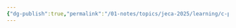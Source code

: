 ```yaml
---
{"dg-publish":true,"permalink":"/01-notes/topics/jeca-2025/learning/c-programming/01-data-types/","tags":["#topic/jeca","#type/notes","#notes/topic/jeca/c"],"noteIcon":""}
---
```


